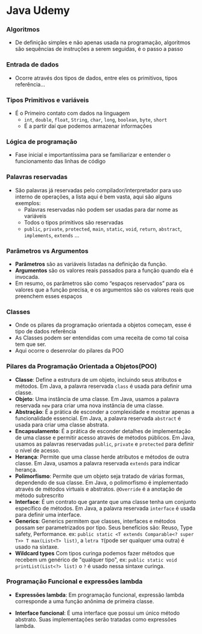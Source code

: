 # Java Udemy
### Algoritmos 
- De definição simples e não apenas usada na programação, algoritmos são sequências de instruções a serem seguidas, é o passo a passo
### Entrada de dados 
- Ocorre através dos tipos de dados, entre eles os primitivos, tipos referência...
### Tipos Primitivos e variáveis 
- É o Primeiro contato com dados na linguagem
    - `int`, `double`, `float`, `String`, `char`, `long`, `boolean`, `byte`, `short`
    - É a partir daí que podemos armazenar informações
### Lógica de programação 
- Fase inicial e importantíssima para se familiarizar e entender o funcionamento das linhas de código
### Palavras reservadas
- São palavras já reservadas pelo compilador/interpretador para uso interno de operações, a lista aqui é bem vasta, aqui são alguns exemplos:
    - Palavras reservadas não podem ser usadas para dar nome as variáveis
    - Todos o tipos primitivos são reservadas
    - `public`, `private`, `protected`, `main`, `static`, `void`, `return`, `abstract`, `implements`, `extends` ...
### Parâmetros vs Argumentos

- **Parâmetros** são as variáveis listadas na definição da função.
- **Argumentos** são os valores reais passados para a função quando ela é invocada.
- Em resumo, os parâmetros são como “espaços reservados” para os valores que a função precisa, e os argumentos são os valores reais que preenchem esses espaços
### Classes
- Onde os pilares da programação orientada a objetos começam, esse é tipo de dados referência
- As Classes podem ser entendidas com uma receita de como tal coisa tem que ser.
- Aqui ocorre o desenrolar do pilares da POO
### Pilares da Programação Orientada a Objetos(POO)
- **Classe**: Define a estrutura de um objeto, incluindo seus atributos e métodos. Em Java, a palavra reservada `class` é usada para definir uma classe.
- **Objeto**: Uma instância de uma classe. Em Java, usamos a palavra reservada `new` para criar uma nova instância de uma classe.
- **Abstração**: É a prática de esconder a complexidade e mostrar apenas a funcionalidade essencial. Em Java, a palavra reservada `abstract` é usada para criar uma classe abstrata.
- **Encapsulamento**: É a prática de esconder detalhes de implementação de uma classe e permitir acesso através de métodos públicos. Em Java, usamos as palavras reservadas `public`, `private` e `protected` para definir o nível de acesso.
- **Herança**: Permite que uma classe herde atributos e métodos de outra classe. Em Java, usamos a palavra reservada `extends` para indicar herança.
- **Polimorfismo**: Permite que um objeto seja tratado de várias formas, dependendo de sua classe. Em Java, o polimorfismo é implementado através de métodos virtuais e abstratos. `@Override` é a anotação de método subrescrito
- **Interface**: É um contrato que garante que uma classe tenha um conjunto específico de métodos. Em Java, a palavra reservada `interface` é usada para definir uma interface.
- **Generics**: Generics permitem que classes, interfaces e métodos possam ser
parametrizados por tipo. Seus benefícios são: Reuso, Type safety, Performance. ex: `public static <T extends Comparable<? super T>> T max(List<T> list)`, a `letra T`(pode ser qualquer uma outra) é usado na sixtaxe. 
- **Wildcard types** Com tipos curinga podemos fazer métodos que recebem um genérico de "qualquer tipo", ex: `public static void printList(List<?> list)` o `?` é usado nessa sintaxe curinga.

### Programação Funcional e expressões lambda
- **Expressões lambda**: Em programação funcional, expressão lambda corresponde a uma
função anônima de primeira classe.

- **Interface funcional**: É uma interface que possui um único método abstrato. Suas implementações serão tratadas como expressões lambda.
